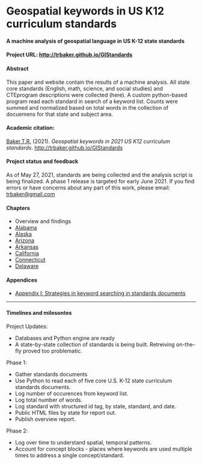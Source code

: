 # Geospatial keywords in US K12 curriculum standards
#### A machine analysis of geospatial language in US K-12 state standards
#### Project URL: http://trbaker.github.io/GIStandards

#### Abstract
This paper and website contain the results of a machine analysis.  All state core standards (English, math, science, and social studies) and CTEprogram descriptions were collected (here).  A custom python-based program read each standard in search of a keyword list.  Counts were summed and normalized based on total words in the collection of docuemens for that state and subject area.

#### Academic citation:
[Baker,T.R.](https://orcid.org/0000-0002-5005-9663) (2021). *Geospatial keywords in 2021 US K12 curriculum standards*. http://trbaker.github.io/GIStandards

#### Project status and feedback
As of May 27, 2021, standards are being collected and the analysis script is being finalized.  A phase 1 release is targeted for early June 2021. If you find errors or have concerns about any part of this work, please email: trbaker@gmail.com

#### Chapters
- Overview and findings
- [Alabama](AL.html)
- [Alaska](AK.html)
- [Arizona](AZ.html)
- [Arkansas](AR.html)
- [California](CA.html)
- [Connecticut](CT.html)
- [Delaware](DE.html)

#### Appendices
- [Appendix I: Strategies in keyword searching in standards documents](appendix_search.md)

----------------------
#### Timelines and milesontes

Project Updates:
- Databases and Python engine are ready
- A state-by-state collection of standards is being built. Retreiving on-the-fly proved too problematic.

 Phase 1:
- Gather standards documents
- Use Python to read each of five core U.S. K-12 state curriculum standards documents.
- Log number of occurences from keyword list.
- Log total number of words.
- Log standard with structured id tag, by state, standard, and date.
- Public HTML files by state for report out.
- Publish overview report.

Phase 2:
- Log over time to understand spatial, temporal patterns.
- Account for concept blocks - places where keywords are used multiple times to address a single concept/standard.


